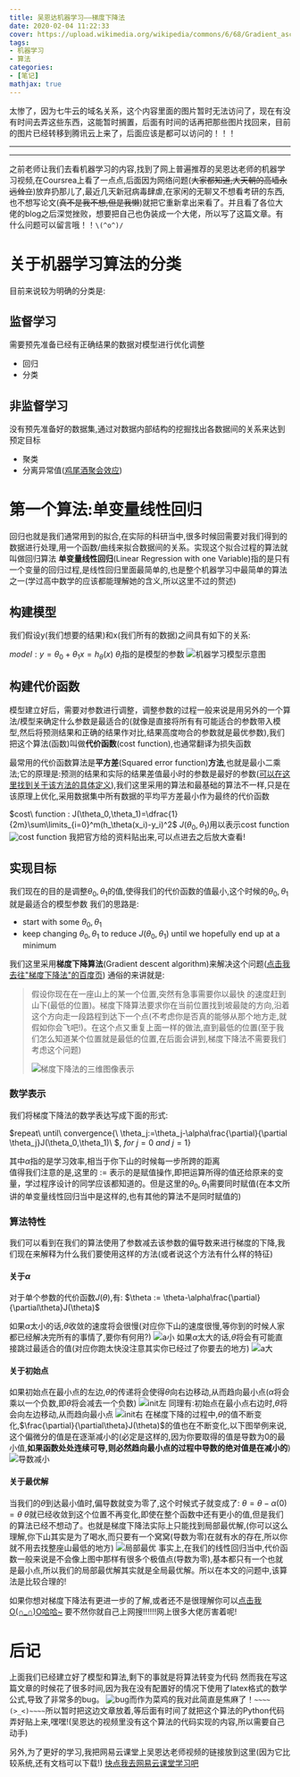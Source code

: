 ```yaml
---
title: 吴恩达机器学习——梯度下降法
date: 2020-02-04 11:22:33
cover: https://upload.wikimedia.org/wikipedia/commons/6/68/Gradient_ascent_%28surface%29.png
tags: 
- 机器学习
- 算法
categories:
- [笔记]
mathjax: true
---
```



太惨了，因为七牛云的域名关系，这个内容里面的图片暂时无法访问了，现在有没有时间去弄这些东西，这能暂时搁置，后面有时间的话再把那些图片找回来，目前的图片已经转移到腾讯云上来了，后面应该是都可以访问的！！！

---
---

之前老师让我们去看机器学习的内容,找到了网上普遍推荐的吴恩达老师的机器学习视频,在Coursrea上看了一点点,后面因为网络问题(~~大家都知道,大天朝的高墙永远耸立~~)放弃扔那儿了,最近几天新冠病毒肆虐,在家闲的无聊又不想看考研的东西,也不想写论文(~~真不是我不想,但是我懒~~)就把它重新拿出来看了。并且看了各位大佬的blog之后深觉挫败，想要把自己也伪装成一个大佬，所以写了这篇文章。有什么问题可以留言哦！！`\(^o^)/`
<!--more-->

# 关于机器学习算法的分类
目前来说较为明确的分类是:

## 监督学习 
需要预先准备已经有正确结果的数据对模型进行优化调整

* 回归
* 分类

## 非监督学习
没有预先准备好的数据集,通过对数据内部结构的挖掘找出各数据间的关系来达到预定目标

* 聚类
* 分离异常值([鸡尾酒聚会效应](https://zh.wikipedia.org/wiki/%E9%B8%A1%E5%B0%BE%E9%85%92%E4%BC%9A%E6%95%88%E5%BA%94))

# 第一个算法:单变量线性回归
回归也就是我们通常用到的拟合,在实际的科研当中,很多时候回需要对我们得到的数据进行处理,用一个函数/曲线来拟合数据间的关系。实现这个拟合过程的算法就叫做回归算法
**单变量线性回归**(Linear Regression with one Variable)指的是只有一个变量的回归过程,是线性回归里面最简单的,也是整个机器学习中最简单的算法之一(学过高中数学的应该都能理解她的含义,所以这里不过的赘述)

## 构建模型
我们假设y(我们想要的结果)和x(我们所有的数据)之间具有如下的关系:

$model:  y = \theta_0+\theta_1x=h_\theta(x)$ $\theta_i$指的是模型的参数
![机器学习模型示意图](http://q532jr91q.bkt.clouddn.com/blogpic_25212f5fb2b83b0478db932c17fe3de7)

## 构建代价函数
模型建立好后，需要对参数进行调整，调整参数的过程一般来说是用另外的一个算法/模型来确定什么参数是最适合的(就像是直接将所有有可能适合的参数带入模型,然后将预测结果和正确的结果作对比,结果高度吻合的参数就是最优参数),我们把这个算法(函数)叫做**代价函数**(cost function),也通常翻译为损失函数

最常用的代价函数算法是**平方差**(Squared error function)**方法**,也就是最小二乘法;它的原理是:预测的结果和实际的结果差值最小时的参数是最好的参数([可以在这里找到关于该方法的具体定义](https://baike.baidu.com/item/%E6%9C%80%E5%B0%8F%E4%BA%8C%E4%B9%98%E6%B3%95#4)),我们这里采用的算法和最基础的算法不一样,只是在该原理上优化,采用数据集中所有数据的平均平方差最小作为最终的代价函数

$cost\ function :  J(\theta_0,\theta_1)=\dfrac{1}{2m}\sum\limits_{i=0}^m(h_\theta(x_i)-y_i)^2$ 
$J(\theta_0,\theta_1)$用以表示cost function
![cost function](http://q532jr91q.bkt.clouddn.com/blogpic_f5b0fd9fd99854069b00a3b660c304a5)
我把官方给的资料贴出来,可以点进去之后放大查看!

## 实现目标
我们现在的目的是调整$\theta_0,\theta_1$的值,使得我们的代价函数的值最小,这个时候的$\theta_0,\theta_1$就是最适合的模型参数
我们的思路是:

* start with some $\theta_0,\theta_1$
* keep changing $\theta_0,\theta_1$ to reduce $J(\theta_0,\theta_1)$ until we hopefully end up at a minimum

我们这里采用**梯度下降算法**(Gradient descent algorithm)来解决这个问题([点击我去往"梯度下降法"的百度页](https://baike.baidu.com/item/%E6%A2%AF%E5%BA%A6%E4%B8%8B%E9%99%8D%E6%B3%95))
通俗的来讲就是:

> 假设你现在在一座山上的某一个位置,突然有急事需要你以最快 的速度赶到山下(最低的位置)。梯度下降算法要求你在当前位置找到坡最陡的方向,沿着这个方向走一段路程到达下一个点(不考虑你是否真的能够从那个地方走,就假如你会飞吧!)。在这个点又重复上面一样的做法,直到最低的位置(至于我们怎么知道某个位置就是最低的位置,在后面会讲到,梯度下降法不需要我们考虑这个问题)
> 
> ![梯度下降法的三维图像表示](https://upload.wikimedia.org/wikipedia/commons/6/68/Gradient_ascent_%28surface%29.png)

### 数学表示
我们将梯度下降法的数学表达写成下面的形式:

$repeat\ until\ convergence\{\ \theta_j:=\theta_j-\alpha\frac{\partial}{\partial \theta_j}J(\theta_0,\theta_1)\ $,
$for\  j=0\ and\ j=1\}$

其中$\alpha$指的是学习效率,相当于你下山的时候每一步所跨的距离                                            
值得我们注意的是,这里的 $:=$ 表示的是赋值操作,即把运算所得的值还给原来的变量，学过程序设计的同学应该都知道的。但是这里的$\theta_0,\theta_1$需要同时赋值(在本文所讲的单变量线性回归当中是这样的,也有其他的算法不是同时赋值的)

### 算法特性
我们可以看到在我们的算法使用了参数减去该参数的偏导数来进行梯度的下降,我们现在来解释为什么我们要使用这样的方法(或者说这个方法有什么样的特征)

#### 关于$\alpha$
对于单个参数的代价函数$J(\theta)$,有:
$\theta := \theta-\alpha\frac{\partial}{\partial\theta}J(\theta)$

如果$\alpha$太小的话,$\theta$收敛的速度将会很慢(对应你下山的速度很慢,等你到的时候人家都已经解决完所有的事情了,要你有何用?)
![a小](http://q532jr91q.bkt.clouddn.com/blogpic_cf39a956dd8e19a9c13e604da18086b2)
如果$\alpha$太大的话,$\theta$将会有可能直接跳过最适合的值(对应你跑太快没注意其实你已经过了你要去的地方)
![a大](http://q532jr91q.bkt.clouddn.com/blogpic_e9e557d0d03daf75c9a1842ca53a3278)

#### 关于初始点
如果初始点在最小点的左边,$\theta$的传递将会使得$\theta$向右边移动,从而趋向最小点($\alpha$将会乘以一个负数,即$\theta$将会减去一个负数)
![init左](http://q532jr91q.bkt.clouddn.com/blogpic_c24250417de5ef186514c6ec53f5149b)
同理有:初始点在最小点右边时,$\theta$将会向左边移动,从而趋向最小点
![init右](http://q532jr91q.bkt.clouddn.com/blogpic_230b8fc028714b56ce423eb36c6de4ac)
在梯度下降的过程中,$\theta$的值不断变化,$\frac{\partial}{\partial\theta}J(\theta)$的值也在不断变化,以下图举例来说,这个偏微分的值是在逐渐减小的(必定是这样的,因为你要取得的值是导数为0的最小值,**如果函数处处连续可导,则必然趋向最小点的过程中导数的绝对值是在减小的**)
![导数减小](http://q532jr91q.bkt.clouddn.com/blogpic_50ba003760c1fe93a86e4bca9376b0df)

#### 关于最优解
当我们的$\theta$到达最小值时,偏导数就变为零了,这个时候式子就变成了:
$\theta=\theta-\alpha(0)=\theta$
$\theta$就已经收敛到这个位置不再变化,即使在整个函数中还有更小的值,但是我们的算法已经不想动了。也就是梯度下降法实际上只能找到局部最优解,(你可以这么理解,你下山其实是为了喝水,而只要有一个窝窝(导数为零)在就有水的存在,所以你就不用去找整座山最低的地方)
![局部最优](http://q532jr91q.bkt.clouddn.com/blogpic_6c4df1ddaf629e5d741ccb91965678cb)
事实上,在我们的线性回归当中,代价函数一般来说是不会像上图中那样有很多个极值点(导数为零),基本都只有一个也就是最小点,所以我们的局部最优解其实就是全局最优解。所以在本文的问题中,该算法是比较合理的!

如果你想对梯度下降法有更进一步的了解,或者还不是很理解你可以[点击我O(∩_∩)O哈哈~](https://zhuanlan.zhihu.com/p/36902908)
要不然你就自己上网搜!!!!!!网上很多大佬厉害着呢!

# 后记
上面我们已经建立好了模型和算法,剩下的事就是将算法转变为代码
然而我在写这篇文章的时候花了很多时间,因为我在没有配置好的情况下使用了latex格式的数学公式,导致了非常多的bug。
![bug](http://q532jr91q.bkt.clouddn.com/blogpic_8b2a6b0700feb1a4cdd03591e93a4fd2)而作为菜鸡的我对此简直是焦麻了！`~~~~(>_<)~~~~`所以暂时把这边文章放着,等后面有时间了就把这个算法的Python代码弄好贴上来,嘿嘿!(吴恩达的视频里没有这个算法的代码实现的内容,所以需要自己动手)

另外,为了更好的学习,我把网易云课堂上吴恩达老师视频的链接放到这里(因为它比较系统,还有文档可以下载!)
[快点我去网易云课堂学习吧](https://study.163.com/course/introduction/1004570029.htm)
